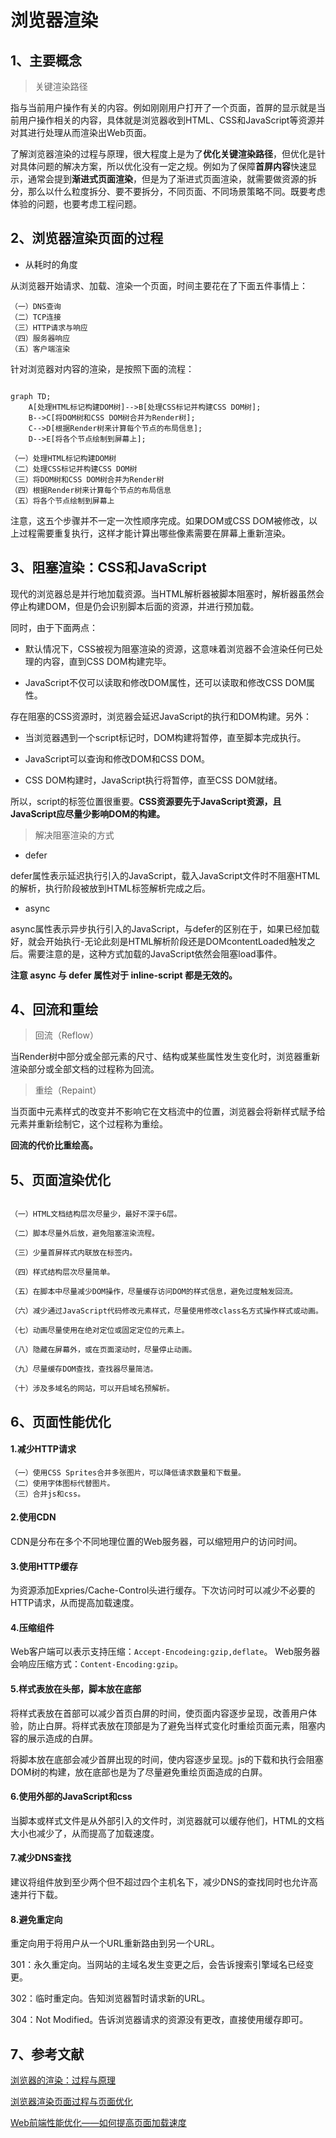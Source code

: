 # 浏览器渲染

## 1、主要概念

> 关键渲染路径

指与当前用户操作有关的内容。例如刚刚用户打开了一个页面，首屏的显示就是当前用户操作相关的内容，具体就是浏览器收到HTML、CSS和JavaScript等资源并对其进行处理从而渲染出Web页面。

了解浏览器渲染的过程与原理，很大程度上是为了**优化关键渲染路径**，但优化是针对具体问题的解决方案，所以优化没有一定之规。例如为了保障**首屏内容**快速显示，通常会提到**渐进式页面渲染**，但是为了渐进式页面渲染，就需要做资源的拆分，那么以什么粒度拆分、要不要拆分，不同页面、不同场景策略不同。既要考虑体验的问题，也要考虑工程问题。

## 2、浏览器渲染页面的过程

- 从耗时的角度

从浏览器开始请求、加载、渲染一个页面，时间主要花在了下面五件事情上：

```
（一）DNS查询
（二）TCP连接
（三）HTTP请求与响应
（四）服务器响应
（五）客户端渲染
```

针对浏览器对内容的渲染，是按照下面的流程：

```mermaid

graph TD;
    A[处理HTML标记构建DOM树]-->B[处理CSS标记并构建CSS DOM树];
    B-->C[将DOM树和CSS DOM树合并为Render树];
    C-->D[根据Render树来计算每个节点的布局信息];
    D-->E[将各个节点绘制到屏幕上];

```

```
（一）处理HTML标记构建DOM树
（二）处理CSS标记并构建CSS DOM树
（三）将DOM树和CSS DOM树合并为Render树
（四）根据Render树来计算每个节点的布局信息
（五）将各个节点绘制到屏幕上
```

注意，这五个步骤并不一定一次性顺序完成。如果DOM或CSS DOM被修改，以上过程需要重复执行，这样才能计算出哪些像素需要在屏幕上重新渲染。

## 3、阻塞渲染：CSS和JavaScript

现代的浏览器总是并行地加载资源。当HTML解析器被脚本阻塞时，解析器虽然会停止构建DOM，但是仍会识别脚本后面的资源，并进行预加载。

同时，由于下面两点：

- 默认情况下，CSS被视为阻塞渲染的资源，这意味着浏览器不会渲染任何已处理的内容，直到CSS DOM构建完毕。

- JavaScript不仅可以读取和修改DOM属性，还可以读取和修改CSS DOM属性。

存在阻塞的CSS资源时，浏览器会延迟JavaScript的执行和DOM构建。另外：

- 当浏览器遇到一个script标记时，DOM构建将暂停，直至脚本完成执行。

- JavaScript可以查询和修改DOM和CSS DOM。

- CSS DOM构建时，JavaScript执行将暂停，直至CSS DOM就绪。

所以，script的标签位置很重要。**CSS资源要先于JavaScript资源，且JavaScript应尽量少影响DOM的构建。**

> 解决阻塞渲染的方式

- defer

defer属性表示延迟执行引入的JavaScript，载入JavaScript文件时不阻塞HTML的解析，执行阶段被放到HTML标签解析完成之后。

- async

async属性表示异步执行引入的JavaScript，与defer的区别在于，如果已经加载好，就会开始执行-无论此刻是HTML解析阶段还是DOMcontentLoaded触发之后。需要注意的是，这种方式加载的JavaScript依然会阻塞load事件。


**注意 async 与 defer 属性对于 inline-script 都是无效的。**

## 4、回流和重绘

> 回流（Reflow）

当Render树中部分或全部元素的尺寸、结构或某些属性发生变化时，浏览器重新渲染部分或全部文档的过程称为回流。

> 重绘（Repaint）

当页面中元素样式的改变并不影响它在文档流中的位置，浏览器会将新样式赋予给元素并重新绘制它，这个过程称为重绘。

**回流的代价比重绘高。**

## 5、页面渲染优化

```

（一）HTML文档结构层次尽量少，最好不深于6层。

（二）脚本尽量外后放，避免阻塞渲染流程。

（三）少量首屏样式内联放在标签内。

（四）样式结构层次尽量简单。

（五）在脚本中尽量减少DOM操作，尽量缓存访问DOM的样式信息，避免过度触发回流。

（六）减少通过JavaScript代码修改元素样式，尽量使用修改class名方式操作样式或动画。

（七）动画尽量使用在绝对定位或固定定位的元素上。

（八）隐藏在屏幕外，或在页面滚动时，尽量停止动画。

（九）尽量缓存DOM查找，查找器尽量简洁。

（十）涉及多域名的网站，可以开启域名预解析。

```

## 6、页面性能优化

#### 1.减少HTTP请求

```
（一）使用CSS Sprites合并多张图片，可以降低请求数量和下载量。
（二）使用字体图标代替图片。
（三）合并js和css。
```

#### 2.使用CDN

CDN是分布在多个不同地理位置的Web服务器，可以缩短用户的访问时间。

#### 3.使用HTTP缓存

为资源添加Expries/Cache-Control头进行缓存。下次访问时可以减少不必要的HTTP请求，从而提高加载速度。

#### 4.压缩组件

Web客户端可以表示支持压缩：`Accept-Encodeing:gzip,deflate`。
Web服务器会响应压缩方式：`Content-Encoding:gzip`。

#### 5.样式表放在头部，脚本放在底部

将样式表放在首部可以减少首页白屏的时间，使页面内容逐步呈现，改善用户体验，防止白屏。将样式表放在顶部是为了避免当样式变化时重绘页面元素，阻塞内容的展示造成的白屏。

将脚本放在底部会减少首屏出现的时间，使内容逐步呈现。js的下载和执行会阻塞DOM树的构建，放在底部也是为了尽量避免重绘页面造成的白屏。

#### 6.使用外部的JavaScript和css

当脚本或样式文件是从外部引入的文件时，浏览器就可以缓存他们，HTML的文档大小也减少了，从而提高了加载速度。

#### 7.减少DNS查找

建议将组件放到至少两个但不超过四个主机名下，减少DNS的查找同时也允许高速并行下载。

#### 8.避免重定向

重定向用于将用户从一个URL重新路由到另一个URL。

301：永久重定向。当网站的主域名发生变更之后，会告诉搜索引擎域名已经变更。

302：临时重定向。告知浏览器暂时请求新的URL。

304：Not Modified。告诉浏览器请求的资源没有更改，直接使用缓存即可。

## 7、参考文献

[浏览器的渲染：过程与原理](https://juejin.im/entry/59e1d31f51882578c3411c77)

[浏览器渲染页面过程与页面优化](https://segmentfault.com/a/1190000010298038)

[Web前端性能优化——如何提高页面加载速度](https://www.cnblogs.com/MarcoHan/p/5295398.html)